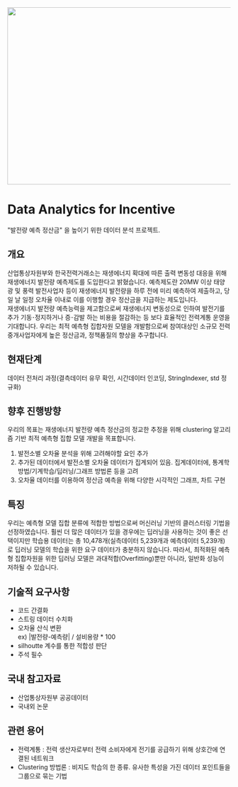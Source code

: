 <img src="https://www.energydaily.co.kr/news/photo/202211/132051_86204_1454.jpg" width=600 height=400>

# Data Analytics for Incentive
"발전량 예측 정산금" 을 높이기 위한 데이터 분석 프로젝트.

## 개요
산업통상자원부와 한국전력거래소는 [](https://motie.go.kr/motie/gov3.0/gov_openinfo/sajun/bbs/bbsView.do?bbs_seq_n=163324&bbs_cd_n=81) 재생에너지 확대에 따른 출력 변동성 대응을 위해 재생에너지 발전량 예측제도를 도입한다고 밝혔습니다. 예측제도란 20MW 이상 태양광 및 풍력 발전사업자 등이 재생에너지 발전량을 하루 전에 미리 예측하여 제출하고, 당일 날 일정 오차율 이내로 이를 이행할 경우 정산금을 지급하는 제도입니다. <br>재생에너지 발전량 예측능력을 제고함으로써 재생에너지 변동성으로 인하여 발전기를 추가 기동𐄁정지하거나 증𐄁감발 하는 비용을 절감하는 등 보다 효율적인 전력계통 운영을 기대합니다. 
우리는 최적 예측형 집합자원 모델을 개발함으로써 참여대상인 소규모 전력중개사업자에게 높은 정산금과, 정책품질의 향상을 추구합니다.

## 현재단계
데이터 전처리 과정(결측데이터 유무 확인, 시간데이터 인코딩, StringIndexer, std 정규화)

## 향후 진행방향
우리의 목표는 재생에너지 발전량 예측 정산금의 정교한 추정을 위해 clustering 알고리즘 기반 최적 예측형 집합 모델 개발을 목표합니다. 
1. 발전소별 오차율 분석을 위해 고려해야할 요인 추가
2. 추가된 데이터에서 발전소별 오차율 데이터가 집계되어 있음. 집계데이터에, 통계학 방법/기계학습/딥러닝/그래프 방법론 등을 고려
3. 오차율 데이터를 이용하여 정산금 예측을 위해 다양한 시각적인 그래프, 차트 구현

## 특징
우리는 예측형 모델 집합 분류에 적합한 방법으로써 머신러닝 기반의 클러스터링 기법을 선정하였습니다. 훨씬 더 많은 데이터가 있을 경우에는 딥러닝을 사용하는 것이 좋은 선택이지만 학습용 데이터는 총 10,478개(실측데이터 5,239개과 예측데이터 5,239개)로 딥러닝 모델의 학습을 위한 요구 데이터가 충분하지 않습니다. 따라서, 최적화된 예측형 집합자원을 위한 딥러닝 모델은 과대적합(Overfitting)뿐만 아니라, 일반화 성능이 저하될 수 있습니다.

## 기술적 요구사항
- 코드 간결화
- 스트링 데이터 수치화
- 오차율 산식 변환  
  ex) |발전량-예측량| / 설비용량 * 100
- silhoutte 계수를 통한 적합성 판단
- 주석 필수

## 국내 참고자료
- 산업통상자원부 공공데이터 
- 국내외 논문

## 관련 용어
- 전력계통 : 전력 생산자로부터 전력 소비자에게 전기를 공급하기 위해 상호간에 연결된 네트워크
- Clustering 방법론 : 비지도 학습의 한 종류. 유사한 특성을 가진 데이터 포인트들을 그룹으로 묶는 기법
